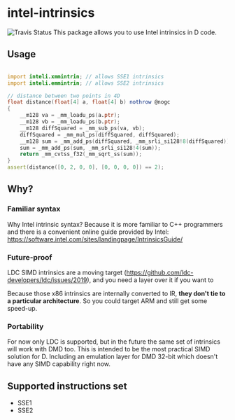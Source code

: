 # intel-intrinsics

![Travis Status](https://travis-ci.org/AuburnSounds/intel-intrinsics.svg?branch=master)
This package allows you to use Intel intrinsics in D code.

## Usage

```d

import inteli.xmmintrin; // allows SSE1 intrinsics
import inteli.emmintrin; // allows SSE2 intrinsics

// distance between two points in 4D
float distance(float[4] a, float[4] b) nothrow @nogc
{
    __m128 va = _mm_loadu_ps(a.ptr);
    __m128 vb = _mm_loadu_ps(b.ptr);
    __m128 diffSquared = _mm_sub_ps(va, vb);
    diffSquared = _mm_mul_ps(diffSquared, diffSquared);
    __m128 sum = _mm_add_ps(diffSquared, _mm_srli_si128!8(diffSquared));
    sum = _mm_add_ps(sum, _mm_srli_si128!4(sum));
    return _mm_cvtss_f32(_mm_sqrt_ss(sum));
}
assert(distance([0, 2, 0, 0], [0, 0, 0, 0]) == 2);

```

## Why?

### Familiar syntax

Why Intel intrinsic syntax? Because it is more familiar to C++ programmers 
and there is a convenient online guide provided by Intel: 
https://software.intel.com/sites/landingpage/IntrinsicsGuide/


### Future-proof

LDC SIMD intrinsics are a moving target (https://github.com/ldc-developers/ldc/issues/2019), 
and you need a layer over it if you want to

Because those x86 intrinsics are internally converted to IR, **they don't tie to a particular architecture**.
So you could target ARM and still get some speed-up.


### Portability

For now only LDC is supported, but in the future the same set of intrinsics will work with DMD too. 
This is intended to be the most practical SIMD solution for D. 
Including an emulation layer for DMD 32-bit which doesn't have any SIMD capability right now.


## Supported instructions set

- SSE1
- SSE2
